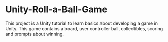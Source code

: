 # Unity-Roll-a-Ball-Game
This project is a Unity tutorial to learn basics about developing a game in Unity. This game contains a board, user controller ball, collectibles, scoring and prompts about winning.
